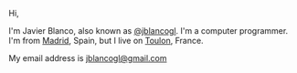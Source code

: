 Hi,  

I'm Javier Blanco, also known as [@jblancogl][twitter]. I'm a computer programmer. 
I'm from [Madrid][madrid], Spain, but I live on [Toulon][toulon], France.

My email address is [jblancogl@gmail.com][email]

[twitter]: https://twitter.com/jblancogl
[madrid]: https://en.wikipedia.org/wiki/Madrid
[toulon]: https://en.wikipedia.org/wiki/Toulon
[email]: mailto:jblancogl@gmail.com
